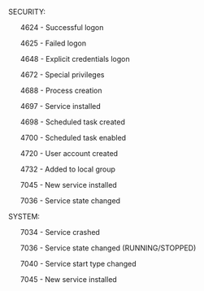 <ol>SECURITY:
  <ul>4624 - Successful logon</ul>
  <ul>4625 - Failed logon</ul>
  <ul>4648 - Explicit credentials logon</ul>
  <ul>4672 - Special privileges</ul>
  <ul>4688 - Process creation</ul>
  <ul>4697 - Service installed</ul>
  <ul>4698 - Scheduled task created</ul>
  <ul>4700 - Scheduled task enabled</ul>
  <ul>4720 - User account created</ul>
  <ul>4732 - Added to local group</ul>
  <ul>7045 - New service installed</ul>
  <ul>7036 - Service state changed</ul>
</ol>
<ol>SYSTEM:
  <ul>7034 - Service crashed</ul>
  <ul>7036 - Service state changed (RUNNING/STOPPED)</ul>
  <ul>7040 - Service start type changed</ul>
  <ul>7045 - New service installed</ul>
</ol>
